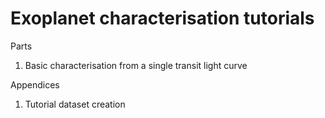 # Exoplanet characterisation tutorials

Parts

1. Basic characterisation from a single transit light curve 

Appendices

1. Tutorial dataset creation
